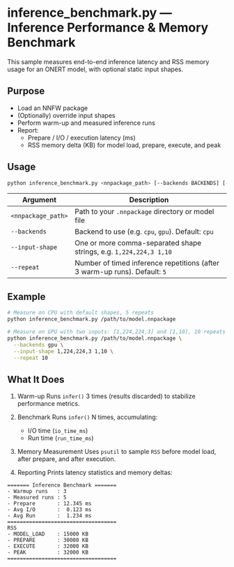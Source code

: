 # inference_benchmark.py — Inference Performance & Memory Benchmark

This sample measures end-to-end inference latency and RSS memory usage for an ONERT model, with optional static input shapes.

## Purpose

- Load an NNFW package
- (Optionally) override input shapes
- Perform warm-up and measured inference runs
- Report:
  - Prepare / I/O / execution latency (ms)
  - RSS memory delta (KB) for model load, prepare, execute, and peak

## Usage

```bash
python inference_benchmark.py <nnpackage_path> [--backends BACKENDS] [--input-shape SHAPES …] [--repeat N]
```

| Argument           | Description                                                                      |
| ------------------ | -------------------------------------------------------------------------------- |
| `<nnpackage_path>` | Path to your `.nnpackage` directory or model file                                |
| `--backends`       | Backend to use (e.g. `cpu`, `gpu`). Default: `cpu`                                |
| `--input-shape`    | One or more comma-separated shape strings, e.g. `1,224,224,3 1,10`                 |
| `--repeat`         | Number of timed inference repetitions (after 3 warm-up runs). Default: `5`        |

## Example
```bash
# Measure on CPU with default shapes, 5 repeats
python inference_benchmark.py /path/to/model.nnpackage

# Measure on GPU with two inputs: [1,224,224,3] and [1,10], 10 repeats
python inference_benchmark.py /path/to/model.nnpackage \
  --backends gpu \
  --input-shape 1,224,224,3 1,10 \
  --repeat 10
```

## What It Does

1. Warm-up
Runs `infer()` 3 times (results discarded) to stabilize performance metrics.

2. Benchmark
Runs `infer()` N times, accumulating:
   - I/O time (`io_time_ms`)
   - Run time (`run_time_ms`)

3. Memory Measurement
Uses `psutil` to sample `RSS` before model load, after prepare, and after execution.

4. Reporting
Prints latency statistics and memory deltas:
```
======= Inference Benchmark =======
- Warmup runs   : 3
- Measured runs : 5
- Prepare       : 12.345 ms
- Avg I/O       :  0.123 ms
- Avg Run       :  1.234 ms
===================================
RSS
- MODEL_LOAD    : 15000 KB
- PREPARE       : 30000 KB
- EXECUTE       : 32000 KB
- PEAK          : 32000 KB
===================================
```
